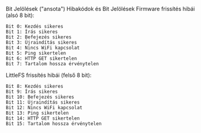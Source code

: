 Bit Jelölések ("ansota")
Hibakódok és Bit Jelölések
Firmware frissítés hibái (alsó 8 bit):

    Bit 0: Kezdés sikeres
    Bit 1: Írás sikeres
    Bit 2: Befejezés sikeres
    Bit 3: Újraindítás sikeres
    Bit 4: Nincs WiFi kapcsolat
    Bit 5: Ping sikertelen
    Bit 6: HTTP GET sikertelen
    Bit 7: Tartalom hossza érvénytelen

LittleFS frissítés hibái (felső 8 bit):

    Bit 8: Kezdés sikeres
    Bit 9: Írás sikeres
    Bit 10: Befejezés sikeres
    Bit 11: Újraindítás sikeres
    Bit 12: Nincs WiFi kapcsolat
    Bit 13: Ping sikertelen
    Bit 14: HTTP GET sikertelen
    Bit 15: Tartalom hossza érvénytelen
